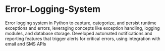 # Error-Logging-System
Error logging system in Python to capture, categorize, and persist runtime exceptions and errors, leveraging concepts like exception handling, logging modules, and database storage. Developed automated notifications and reporting features that trigger alerts for critical errors, using integration with email and SMS APIs
